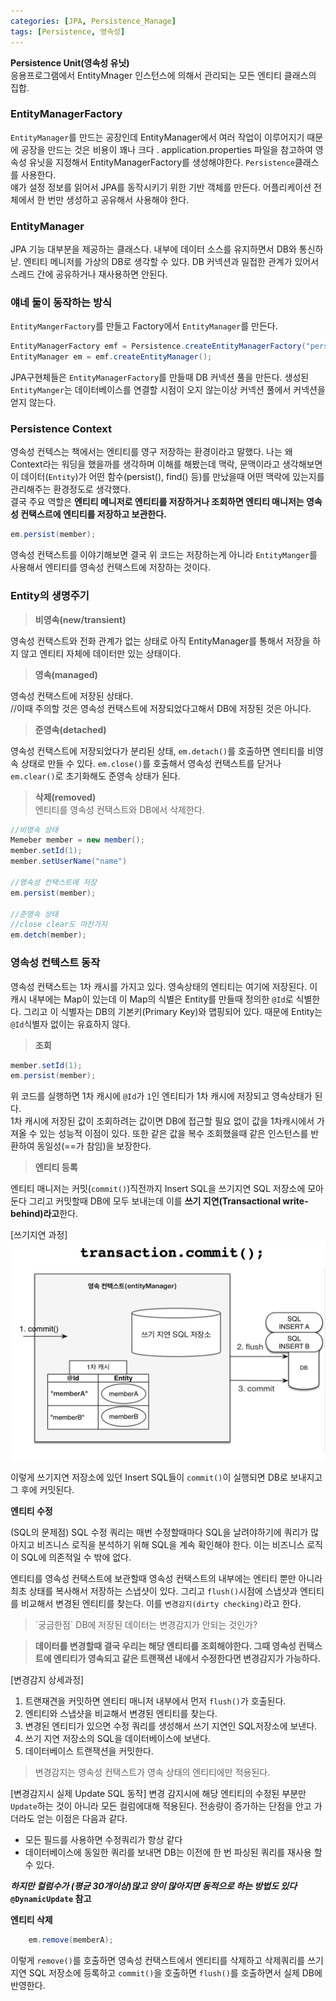```yaml
---
categories: [JPA, Persistence_Manage]
tags: [Persistence, 영속성]
---
```


**Persistence Unit(영속성 유닛)**  
응용프로그램에서 EntityMnager 인스턴스에 의해서 관리되는 모든 엔티티 클래스의 집합. 

### EntityManagerFactory
`EntityManager`를 만드는 공장인데 EntityManager에서 여러 작업이 이루어지기 때문에 공장을 만드는 것은 비용이 꽤나 크다 .
application.properties 파일을 참고하여 영속성 유닛을 지정해서 EntityManagerFactory를 생성해야한다. `Persistence`클래스를 사용한다.  
얘가 설정 정보를 읽어서 JPA를 동작시키기 위한 기반 객체를 만든다. 어플리케이션 전체에서 한 번만 생성하고 공유해서 사용해야 한다.

### EntityManager
JPA 기능 대부분을 제공하는 클래스다. 내부에 데이터 소스를 유지하면서 DB와 통신하낟. 엔티티 메니저를 가상의 DB로 생각할 수 있다. 
DB 커넥션과 밀접한 관계가 있어서 스레드 간에 공유하거나 재사용하면 안된다. 

### 얘네 둘이 동작하는 방식
`EntityMangerFactory`를 만들고 Factory에서 `EntityManager`를 만든다.
```java
EntityManagerFactory emf = Persistence.createEntityManagerFactory("persistence_unit_name");
EntityManager em = emf.createEntityManager();
```
JPA구현체들은 `EntityManagerFactory`를 만들때 DB 커넥션 풀을 만든다.
생성된 `EntityManger`는 데이터베이스를 연결할 시점이 오지 않는이상 커넥션 풀에서 커넥션을 얻지 않는다.


### Persistence Context
영속성 컨텍스는 책에서는 엔티티를 영구 저장하는 환경이라고 말했다. 나는 왜 Context라는 워딩을 했을까를 생각하며 이해를 해봤는데 맥락, 문맥이라고 생각해보면 이 데이터(`Entity`)가 어떤 함수(persist(), find() 등)를 만났을때 어떤 맥락에 있는지를 관리해주는 환경정도로 생각했다.  
결국 주요 역할은 **엔티티 메니저로 엔티티를 저장하거나 조회하면 엔티티 매니저는 영속성 컨택스르에 엔티티를 저장하고 보관한다.**
```java
em.persist(member);
```
영속성 컨택스트를 이야기해보면 결국 위 코드는 저장하는게 아니라 `EntityManger`를 사용해서 엔티티를 영속성 컨택스트에 저장하는 것이다. 



### Entity의 생명주기
> **비영속(new/transient)**

영속성 컨택스트와 전화 관계가 없는 상태로 아직 EntityManager를 통해서 저장을 하지 않고 엔티티 자체에 데이터만 있는 상태이다.

> **영속(managed)**  

영속성 컨택스트에 저장된 상태다.   
//이때 주의할 것은 영속성 컨택스트에 저장되었다고해서 DB에 저장된 것은 아니다. 

> **준영속(detached)**  

영속성 컨택스트에 저장되었다가 분리된 상태, `em.detach()`를 호출하면 엔티티를 비영속 상태로 만들 수 있다. `em.close()`를 호출해서 영속성 컨택스트를 닫거나 `em.clear()`로 초기화해도 준영속 상태가 된다.

> **삭제(removed)**  
엔티티를 영속성 컨택스트와 DB에서 삭제한다.

```java
//비영속 상태
Memeber member = new member();
member.setId(1);
member.setUserName("name")

//영속성 컨택스트에 저장
em.persist(member);

//준영속 상태
//close clear도 마찬가지
em.detch(member); 
```

### 영속성 컨텍스트 동작
영속성 컨택스트는 1차 캐시를 가지고 있다. 영속상태의 엔티티는 여기에 저장된다. 이 캐시 내부에는 Map이 있는데 이 Map의 식별은 Entity를 만들때 정의한 `@Id`로 식별한다. 그리고 이 식별자는 DB의 기본키(Primary Key)와 맵핑되어 있다. 때문에 Entity는 `@Id`식별자 없이는 유효하지 않다.

> **조회**
```java
member.setId(1);
em.persist(member);
```
위 코드를 실행하면 1차 캐시에 `@Id`가 `1`인 엔티티가 1차 캐시에 저장되고 영속상태가 된다.  
1차 캐시에 저장된 값이 조회하려는 값이면 DB에 접근할 필요 없이 값을 1차캐시에서 가져올 수 있는 성능적 이점이 있다. 또한 같은 값을 복수 조회했을때 같은 인스턴스를 반환하여 동일성(==가 참임)을 보장한다.


> **엔티티 등록**

엔티티 매니저는 커밋(`commit()`)직전까지 Insert SQL을 쓰기지연 SQL 저장소에 모아둔다 그리고 커밋할때 DB에 모두 보내는데 이를 **쓰기 지연(Transactional write-behind)라고**한다. 

[쓰기지연 과정]
![image](/assets/image.png)

이렇게 쓰기지연 저장소에 있던 Insert SQL들이 `commit()`이 실행되면 DB로 보내지고 그 후에 커밋된다.

**엔티티 수정**

(SQL의 문제점)
SQL 수정 쿼리는 매번 수정할때마다 SQL을 날려야하기에 쿼리가 많아지고 비즈니스 로직을 분석하기 위해 SQL을 계속 확인해야 한다. 이는 비즈니스 로직이 SQL에 의존적일 수 밖에 없다.

엔티티를 영속성 컨택스트에 보관할때 영속성 컨택스트의 내부에는 엔티티 뿐만 아니라 최초 상태를 복사해서 저장하는 스냅샷이 있다. 그리고 `flush()`시점에 스냅샷과 엔티티를 비교해서 변경된 엔티티를 찾는다. 이를 `변경감지(dirty checking)`라고 한다. 

<blockquote class="prompt-tip">
`궁금한점` DB에 저장된 데이터는 변경감지가 안되는 것인가?   
</blockquote>


> **데이터를 변경할때 결국 우리는 해당 엔티티를 조회해야한다. 
그때 영속성 컨택스트에 엔티티가 영속되고 같은 트랜잭션 내에서 수정한다면 변경감지가 가능하다.**



[변경감지 상세과정]
1. 트랜재견을 커밋하면 엔티티 매니저 내부에서 먼저 `flush()`가 호출된다. 
2. 엔티티와 스냅샷을 비교해서 변경된 엔티티를 찾는다.
3. 변경된 엔티티가 있으면 수정 쿼리를 생성해서 쓰기 지연인 SQL저장소에 보낸다. 
4. 쓰기 지연 저장소의 SQL을 데이터베이스에 보낸다. 
5. 데이터베이스 트랜잭션을 커밋한다. 

<blockquote class="prompt-info">
변경감지는 영속성 컨택스트가 영속 상태의 엔티티에만 적용된다.
</blockquote>

[변경감지시 실제 Update SQL 동작]
변경 감지시에 해당 엔티티의 수정된 부분만 `Update`하는 것이 아니라 모든 컬럼에대해 적용된다. 전송량이 증가하는 단점을 안고 가더라도 얻는 이점은 다음과 같다.
 - 모든 필드를 사용하면 수정쿼리가 항상 같다
 - 데이터베이스에 동일한 쿼리를 보내면 DB는 이전에 한 번 파싱된 쿼리를 재사용 할 수 있다.

 ***하지만 컬럼수가 (평균 30개이상)많고 양이 많아지면 동적으로 하는 방법도 있다***  
 **`@DynamicUpdate` 참고**

 **엔티티 삭제**
```java
    em.remove(memberA);
```
이렇게 `remove()`를 호출하면 영속성 컨택스트에서 엔티티를 삭제하고 삭제쿼리를 쓰기지연 SQL 저장소에 등록하고 `commit()`을 호출하면 `flush()`를 호출하면서 실제 DB에 반영한다. 
